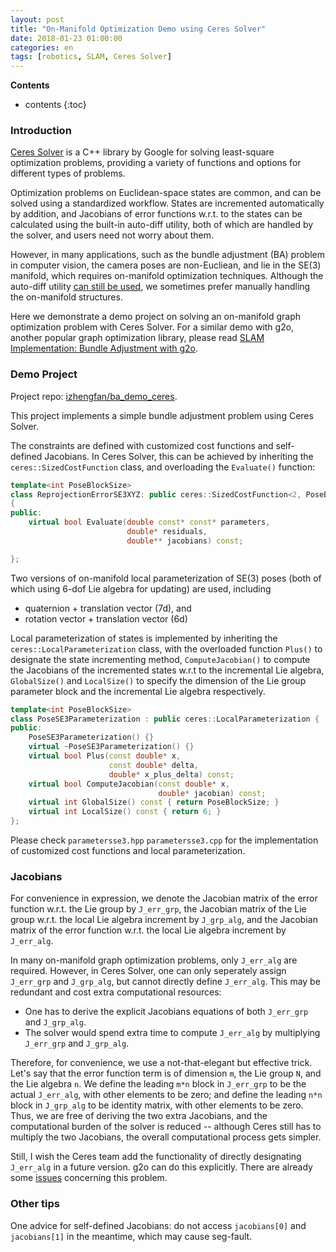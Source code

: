 ```yaml
---
layout: post 
title: "On-Manifold Optimization Demo using Ceres Solver"
date: 2018-01-23 01:00:00
categories: en
tags: [robotics, SLAM, Ceres Solver]
---
```


__Contents__

* contents
{:toc}

### Introduction 

[Ceres Solver](http://ceres-solver.org/) is a C++ library by Google for solving least-square optimization problems,
providing a variety of functions and options for different types of problems.

Optimization problems on Euclidean-space states are common, and can be solved using a standardized workflow. 
States are incremented automatically by addition, and Jacobians of error functions w.r.t. to the states can be calculated using the built-in auto-diff utility, 
both of which are handled by the solver, and users need not worry about them.

However, in many applications, such as the bundle adjustment (BA) problem in computer vision,
the camera poses are non-Eucliean, and lie in the SE(3) manifold, which requires on-manifold optimization techniques. 
Although the auto-diff utility [can still be used](http://ceres-solver.org/nnls_tutorial.html#bundle-adjustment), we sometimes prefer manually handling the on-manifold structures.

Here we demonstrate a demo project on solving an on-manifold graph optimization problem with Ceres Solver. 
For a similar demo with g2o, another popular graph optimization library, please read [SLAM Implementation: Bundle Adjustment with g2o](/2016/03/15/g2o-demo/).

### Demo Project

Project repo: [izhengfan/ba_demo_ceres](https://github.com/izhengfan/ba_demo_ceres).

This project implements a simple bundle adjustment problem using Ceres Solver. 

The constraints are defined with customized cost functions and self-defined Jacobians.
In Ceres Solver, this can be achieved by inheriting the `ceres::SizedCostFunction` class,
and overloading the `Evaluate()` function:

```cpp
template<int PoseBlockSize>
class ReprojectionErrorSE3XYZ: public ceres::SizedCostFunction<2, PoseBlockSize, 3>
{
public:
    virtual bool Evaluate(double const* const* parameters,
                          double* residuals,
                          double** jacobians) const;

};
```

Two versions of on-manifold local parameterization of SE(3) poses (both of which using 6-dof Lie algebra for updating) are used, including

  - quaternion + translation vector (7d), and
  - rotation vector + translation vector (6d)

Local parameterization of states is implemented by inheriting the `ceres::LocalParameterization` class,
with the overloaded function `Plus()` to designate the state incrementing method,
`ComputeJacobian()` to compute the Jacobians of the incremented states w.r.t to the incremental Lie algebra,
`GlobalSize()` and `LocalSize()` to specify the dimension of the Lie group parameter block and the incremental Lie algebra respectively.

```cpp
template<int PoseBlockSize>
class PoseSE3Parameterization : public ceres::LocalParameterization {
public:
    PoseSE3Parameterization() {}
    virtual ~PoseSE3Parameterization() {}
    virtual bool Plus(const double* x,
                      const double* delta,
                      double* x_plus_delta) const;
    virtual bool ComputeJacobian(const double* x,
                                 double* jacobian) const;
    virtual int GlobalSize() const { return PoseBlockSize; }
    virtual int LocalSize() const { return 6; }
};
```

Please check `parametersse3.hpp` `parametersse3.cpp` for the implementation of customized cost functions and local parameterization.

### Jacobians

For convenience in expression, we denote the Jacobian matrix of the error function w.r.t. the Lie group by `J_err_grp`, 
the Jacobian matrix of the Lie group w.r.t. the local Lie algebra increment by `J_grp_alg`, 
and the Jacobian matrix of the error function w.r.t. the local Lie algebra increment by `J_err_alg`.

In many on-manifold graph optimization problems, only `J_err_alg` are required.
However, in Ceres Solver, one can only seperately assign `J_err_grp` and `J_grp_alg`, but cannot directly define `J_err_alg`. 
This may be redundant and cost extra computational resources:

  - One has to derive the explicit Jacobians equations of both `J_err_grp` and `J_grp_alg`.
  - The solver would spend extra time to compute `J_err_alg` by multiplying `J_err_grp` and `J_grp_alg`.

Therefore, for convenience, we use a not-that-elegant but effective trick.
Let's say that the error function term is of dimension `m`, the Lie group `N`, and the Lie algebra `n`.
We define the leading `m*n` block in  `J_err_grp` to be the actual `J_err_alg`, with other elements to be zero;
and define the leading `n*n` block in `J_grp_alg` to be identity matrix, with other elements to be zero.
Thus, we are free of deriving the two extra Jacobians, and the computational burden of the solver is reduced -- 
although Ceres still has to multiply the two Jacobians, the overall computational process gets simpler.

Still, I wish the Ceres team add the functionality of directly designating `J_err_alg` in a future version.
g2o can do this explicitly.
There are already some [issues](https://github.com/ceres-solver/ceres-solver/issues/303) concerning this problem.
 
### Other tips

One advice for self-defined Jacobians: do not access `jacobians[0]` and `jacobians[1]` in the meantime, which may cause seg-fault.

